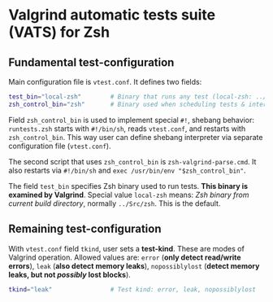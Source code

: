 # Valgrind automatic tests suite (VATS) for Zsh

## Fundamental test-configuration

Main configuration file is `vtest.conf`. It defines two fields:

```zsh
test_bin="local-zsh"        # Binary that runs any test (local-zsh: ../Src/zsh)
zsh_control_bin="zsh"       # Binary used when scheduling tests & interpreting Valgrind output
```

Field `zsh_control_bin` is used to implement special `#!`, shebang behavior: `runtests.zsh`
starts with `#!/bin/sh`, reads `vtest.conf`, and restarts with `zsh_control_bin`. This way
user can define shebang interpreter via separate configuration file (`vtest.conf`).

The second script that uses `zsh_control_bin` is `zsh-valgrind-parse.cmd`. It also restarts
via `#!/bin/sh` and `exec /usr/bin/env "$zsh_control_bin"`.

The field `test_bin` specifies Zsh binary used to run tests. **This binary is examined by Valgrind**.
Special value `local-zsh` means: *Zsh binary from current build directory*, normally `../Src/zsh`. This
is the default.

## Remaining test-configuration

With `vtest.conf` field `tkind`, user sets a **test-kind**. These are modes of Valgrind operation.
Allowed values are: `error` (**only detect read/write errors**), `leak` (**also detect memory leaks**),
`nopossiblylost` (**detect memory leaks, but not _possibly_ lost blocks**).

```zsh
tkind="leak"                # Test kind: error, leak, nopossiblylost
```
